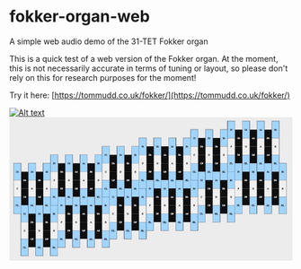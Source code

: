 # fokker-organ-web
A simple web audio demo of the 31-TET Fokker organ

This is a quick test of a web version of the Fokker organ. At the moment, this is not necessarily accurate in terms of tuning or layout, so please don't rely on this for research purposes for the moment!

Try it here: [https://tommudd.co.uk/fokker/](https://tommudd.co.uk/fokker/)


[![Alt text](https://someimage.svg)](https://destination)
[![Fokker organ interface](https://github.com/tommmmudd/fokker-organ-web/blob/main/resources/fokker_image.jpg)](https://tommudd.co.uk/fokker/)
